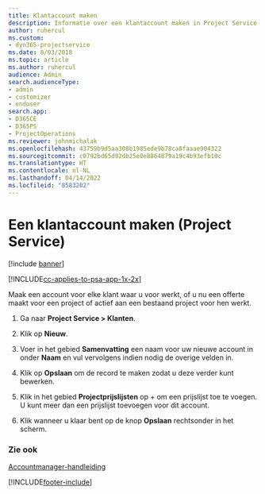 ```yaml
---
title: Klantaccount maken
description: Informatie over een klantaccount maken in Project Service
author: ruhercul
ms.custom:
- dyn365-projectservice
ms.date: 8/03/2018
ms.topic: article
ms.author: ruhercul
audience: Admin
search.audienceType:
- admin
- customizer
- enduser
search.app:
- D365CE
- D365PS
- ProjectOperations
ms.reviewer: johnmichalak
ms.openlocfilehash: 43759b9d5aa308b1985ede9b78ca8faaae904322
ms.sourcegitcommit: c0792bd65d92db25e0e8864879a19c4b93efb10c
ms.translationtype: HT
ms.contentlocale: nl-NL
ms.lasthandoff: 04/14/2022
ms.locfileid: "8583202"
---
```

# <a name="create-a-customer-account-project-service"></a>Een klantaccount maken (Project Service)

[!include [banner](../includes/psa-now-project-operations.md)]

[!INCLUDE[cc-applies-to-psa-app-1x-2x](../includes/cc-applies-to-psa-app-1x-2x.md)]

Maak een account voor elke klant waar u voor werkt, of u nu een offerte maakt voor een project of actief aan een bestaand project voor hen werkt.  
  
1.  Ga naar **Project Service > Klanten**.  
  
2.  Klik op **Nieuw**.  
  
3.  Voer in het gebied **Samenvatting** een naam voor uw nieuwe account in onder **Naam** en vul vervolgens indien nodig de overige velden in.  
  
4.  Klik op **Opslaan** om de record te maken zodat u deze verder kunt bewerken.  
  
5.  Klik in het gebied **Projectprijslijsten** op + om een prijslijst toe te voegen. U kunt meer dan een prijslijst toevoegen voor dit account.  
  
6.  Klik wanneer u klaar bent op de knop **Opslaan** rechtsonder in het scherm.  
  
### <a name="see-also"></a>Zie ook  
 [Accountmanager-handleiding](../psa/account-manager-guide.md)


[!INCLUDE[footer-include](../includes/footer-banner.md)]
